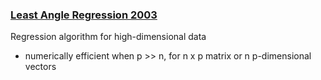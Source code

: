 ### [Least Angle Regression 2003](http://www.stanford.edu/~hastie/Papers/LARS/LeastAngle_2002.pdf)
Regression algorithm for high-dimensional data
- numerically efficient when p >> n, for n x p matrix or n p-dimensional vectors
